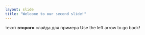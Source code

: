 ```yaml
---
layout: slide
title: "Welcome to our second slide!"
---
```

текст **второго** слайда для примера
Use the left arrow to go back!
